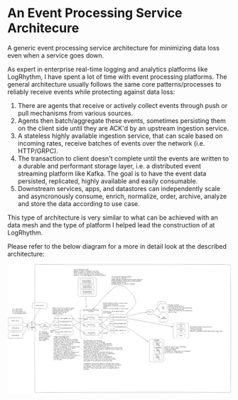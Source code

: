 # An Event Processing Service Architecure

A generic event processing service architecture for minimizing data loss even when a service goes down.

As expert in enterprise real-time logging and analytics platforms like LogRhythm, I have spent a lot of time with event processing platforms.  The general architecture usually follows the same core patterns/processes to reliably receive events while protecting against data loss:

1. There are agents that receive or actively collect events through push or pull mechanisms from various sources.
2. Agents then batch/aggregate these events, sometimes persisting them on the client side until they are ACK'd by an upstream ingestion service.
3. A stateless highly available ingestion service, that can scale based on incoming rates, receive batches of events over the network (i.e. HTTP/GRPC).  
4. The transaction to client doesn't complete until the events are written to a durable and performant storage layer, i.e. a distributed event streaming platform like Kafka.  The goal is to have the event data persisted, replicated, highly available and easily consumable.
5. Downstream services, apps, and datastores can independently scale and asyncronously consume, enrich, normalize, order, archive, analyze and store the data according to use case.

This type of architecture is very similar to what can be achieved with an data mesh and the type of platform I helped lead the construction of at LogRhythm.  

Please refer to the below diagram for a more in detail look at the described architecture:

![Event Processing Architecture Diagram](EventProcessingArchitecture.png)